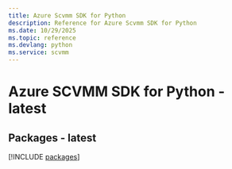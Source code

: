 ```yaml
---
title: Azure Scvmm SDK for Python
description: Reference for Azure Scvmm SDK for Python
ms.date: 10/29/2025
ms.topic: reference
ms.devlang: python
ms.service: scvmm
---
```

# Azure SCVMM SDK for Python - latest
## Packages - latest
[!INCLUDE [packages](scvmm-index.md)]